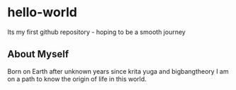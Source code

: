 # hello-world
Its my first github repository - hoping to be a smooth journey 
## About Myself
  Born on Earth after unknown years since krita yuga and bigbangtheory I am on a path to know the origin of life in this world.
  
